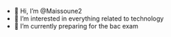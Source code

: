 - 👋 Hi, I’m @Maissoune2
- 👀 I’m interested in everything related to technology
- 🌱 I’m currently preparing for the bac exam

<!---
Maissoune2/Maissoune2 is a ✨ special ✨ repository because its `README.md` (this file) appears on your GitHub profile.
You can click the Preview link to take a look at your changes.
--->
